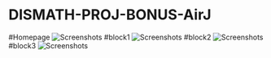 # DISMATH-PROJ-BONUS-AirJ
#Homepage
![Screenshots](Screen.jpg)
#block1
![Screenshots](Screen.jpg)
#block2
![Screenshots](Screen.jpg)
#block3
![Screenshots](Screen.jpg)
